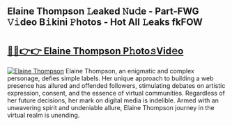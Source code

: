 ## Elaine Thompson 𝙻eaked 𝙽u𝚍e - Part-FWG 𝚅𝚒deo B𝚒kini 𝙿hotos - Hot All 𝙻eaks fkFOW

# <h2><a href="http://ld174vb.urlbe.top/?page=Elaine+Thompson">🔗🔗👉👉 Elaine Thompson P𝚑oto𝚜Vid𝚎o</a></h2>

[![Elaine Thompson](https://i.imgur.com/eBuTRDB.gif)](http://ld174vb.urlbe.top/?page=Elaine+Thompson)
Elaine Thompson, an enigmatic and complex personage, defies simple labels. Her unique approach to building a web presence has allured and offended followers, stimulating debates on artistic expression, consent, and the essence of virtual communities. Regardless of her future decisions, her mark on digital media is indelible. Armed with an unwavering spirit and undeniable allure, Elaine Thompson journey in the virtual realm is unending.

